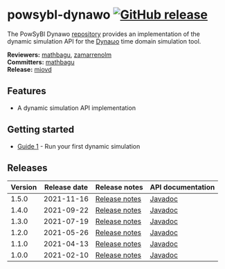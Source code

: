 # powsybl-dynawo [![GitHub release](https://img.shields.io/github/release/powsybl/powsybl-dynawo.svg?sort=semver)](https://github.com/powsybl/powsybl-dynawo/releases/)
The PowSyBl Dynawo [repository](https://github.com/powsybl/powsybl-dynawo) provides an implementation of the dynamic simulation API for the [Dyna&omega;o](https://dynawo.github.io/) time domain simulation tool.

**Reviewers:** [mathbagu](https://github.com/mathbagu), [zamarrenolm](https://github.com/zamarrenolm)  
**Committers:** [mathbagu](https://github.com/mathbagu)  
**Release:** [miovd](https://github.com/miovd)

## Features

- A dynamic simulation API implementation

## Getting started

- [Guide 1]() - Run your first dynamic simulation

## Releases

| Version | Release date | Release notes | API documentation |
| ------- | ------------ | ------------- | ----------------- |
| 1.5.0 | 2021-11-16 | [Release notes](https://github.com/powsybl/powsybl-dynawo/releases/tag/v1.5.0) | [Javadoc](https://javadoc.io/doc/com.powsybl/powsybl-dynawo/1.5.0/index.html) |
| 1.4.0 | 2021-09-22 | [Release notes](https://github.com/powsybl/powsybl-dynawo/releases/tag/v1.4.0) | [Javadoc](https://javadoc.io/doc/com.powsybl/powsybl-dynawo/1.4.0/index.html) |
| 1.3.0 | 2021-07-19 | [Release notes](https://github.com/powsybl/powsybl-dynawo/releases/tag/v1.3.0) | [Javadoc](https://javadoc.io/doc/com.powsybl/powsybl-dynawo/1.3.0/index.html) |
| 1.2.0 | 2021-05-26 | [Release notes](https://github.com/powsybl/powsybl-dynawo/releases/tag/v1.2.0) | [Javadoc](https://javadoc.io/doc/com.powsybl/powsybl-dynawo/1.2.0/index.html) |
| 1.1.0 | 2021-04-13 | [Release notes](https://github.com/powsybl/powsybl-dynawo/releases/tag/v1.1.0) | [Javadoc](https://javadoc.io/doc/com.powsybl/powsybl-dynawo/1.1.0/index.html) |
| 1.0.0 | 2021-02-10 | [Release notes](https://github.com/powsybl/powsybl-dynawo/releases/tag/v1.0.0) | [Javadoc](https://javadoc.io/doc/com.powsybl/powsybl-dynawo/1.0.0/index.html) |
